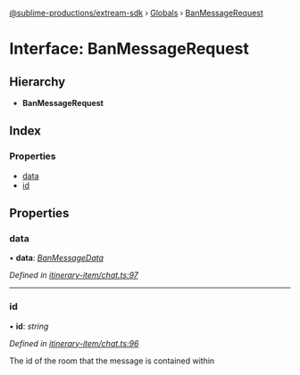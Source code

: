 [@sublime-productions/extream-sdk](../README.md) › [Globals](../globals.md) › [BanMessageRequest](banmessagerequest.md)

# Interface: BanMessageRequest

## Hierarchy

* **BanMessageRequest**

## Index

### Properties

* [data](banmessagerequest.md#data)
* [id](banmessagerequest.md#id)

## Properties

###  data

• **data**: *[BanMessageData](banmessagedata.md)*

*Defined in [itinerary-item/chat.ts:97](https://github.com/Extream-SaaS/ex-sdk/blob/c4dac15/src/itinerary-item/chat.ts#L97)*

___

###  id

• **id**: *string*

*Defined in [itinerary-item/chat.ts:96](https://github.com/Extream-SaaS/ex-sdk/blob/c4dac15/src/itinerary-item/chat.ts#L96)*

The id of the room that the message is contained within
